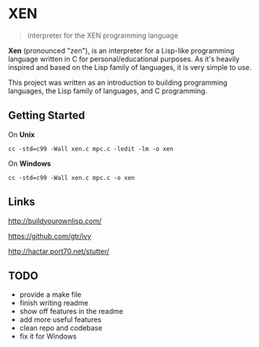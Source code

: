 # XEN

> interpreter for the XEN programming language

**Xen** (pronounced "zen"), is an interpreter for a Lisp-like programming language written in C for personal/educational purposes. As it's heavily inspired and based on the Lisp family of languages, it is very simple to use.

This project was written as an introduction to building programming languages, the Lisp family of languages, and C programming. 

## Getting Started

On **Unix**

```console
cc -std=c99 -Wall xen.c mpc.c -ledit -lm -o xen
```

On **Windows**

```console
cc -std=c99 -Wall xen.c mpc.c -o xen
```

## Links
http://buildyourownlisp.com/

https://github.com/gtr/ivy

http://hactar.port70.net/stutter/

## TODO
* provide a make file
* finish writing readme
* show off features in the readme
* add more useful features
* clean repo and codebase
* fix it for Windows
